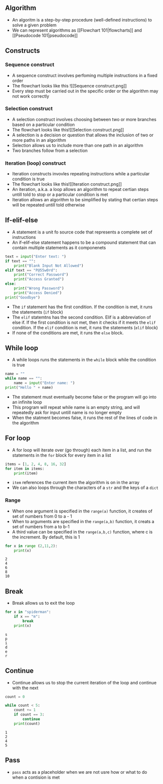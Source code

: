 ## Algorithm
- An algoritm is a step-by-step procedure (well-defined instructions) to solve a given problem
- We can represent algorithms as [[Flowchart 101|flowcharts]] and [[Pseudocode 101|pseudocode]]
## Constructs
### Sequence construct
- A sequence construct involves perfoming multiple instructions in a fixed order
- The flowchart looks like this
![[Sequence construct.png]]
- Every step must be carried out in the specific order or the algorithm may not work correctly
### Selection construct
- A selection construct involves choosing between two or more branches based on a particular condition
- The flowchart looks like this![[Selection construct.png]]
- A selection is a decision or question that allows the inclusion of two or more paths in an algorithm
- Selection allows us to include more than one path in an algorithm
- Two branches follow from a selection
### Iteration (loop) construct
- Iteration constructs invovles repeating instructions while a particular condition is true
- The flowchart looks like this![[Iteration construct.png]]
- An iteration, a.k.a. a loop allows an algorithm to repeat certian steps untill told to stop or a particular condition is met
- Iteration allows an algorithm to be simplified by stating that certian steps will be repeated untill told otherwise
## If-elif-else
- A statement is a unit fo source code that represents a complete set of instructions
- An if-elif-else statement happens to be a compound statement that can contain multiple statements as it componenets
```Python
text = input("Enter text: ")
if text == "":
    print("Blank Input Not Allowed")
elif text == "P@55w0rd":
    print("Correct Password")
    print("Access Granted")
else:
    print("Wrong Password")
    print("Access Denied")
print("Goodbye")
```
- The `if` statement has the first condition. If the condition is met, it runs the statements (`if` block)
- The `elif` statemtns has the second condition. Elif is a abbreviation of else if. If the first condition is not met, then it checks if it meets the `elif` condition. If the `elif` condition is met, it runs the statements (`elif` block)
- If none of the conditions are met, it runs the `else` block.
## While loop
- A while loops runs the statements in the `while` block while the condition is true
```Python
name = ""
while name == "":
    name = input("Enter name: ")
print("Hello " + name)
```
- The statement must eventually become false or the program will go into an infinite loop
- This program will repeat while name is an empty string, and will repeatedly ask for input untill name is no longer empty
- When the statment becomes false, it runs the rest of the lines of code in the algorithm
## For loop
- A for loop will iterate over (go through) each item in a list, and run the statements in the `for` block for every item in a list
```Python
items = [1, 2, 4, 8, 16, 32]
for item in items:
    print(item)
```
- `item` references the current item the algorithm is on in the array
- We can also loops through the characters of a `str` and the keys of a `dict`
### Range
- When one argument is specified in the `range(a)` function, it creates of set of numbers from 0 to a - 1
- When to arguments are specified in the `range(a,b)` function, it creats a set of numbers from a to b-1
- A third value can be specified in the `range(a,b,c)` function, where c is the increment. By default, this is 1
```python
for x in range (2,11,2):
	print(x)
```
```Terminal
2
4
6
8
10
```
## Break
- Break allows us to exit the loop
```Python
for x in "spiderman":
	if x == "m":
		break
	print(x)
```
```Terminal
s
p
i
d
e
r
```
## Continue
- Continue allows us to stop the current iteration of the loop and continue with the next
```Python
count = 0 

while count < 5:
	count += 1
	if count == 3:
		continue
	print(count)
```
```Terminal
1
2
4
5
```
## Pass
- `pass` acts as a placeholder when we are not usre how or what to do when a contision is met